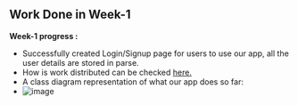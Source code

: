 ## Work Done in Week-1
**Week-1 progress :**
 * Successfully created Login/Signup page for users to use our app, all the user details are stored in parse.
 * How is work distributed can be checked [here.](backlog-week1.md)
 * A class diagram representation of what our app does so far:
 * ![image](https://github.com/Team-Barrons/Team-Barrons/edit/master/week-1/week1.png)
